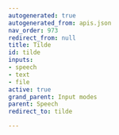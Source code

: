 ```yaml
---
autogenerated: true
autogenerated_from: apis.json
nav_order: 973
redirect_from: null
title: Tilde
id: tilde
inputs:
- speech
- text
- file
active: true
grand_parent: Input modes
parent: Speech
redirect_to: tilde

---
```


